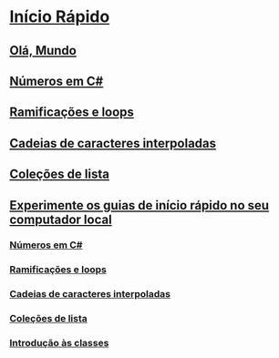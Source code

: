 # [Início Rápido](index.md)
## [Olá, Mundo](hello-world.yml)
## [Números em C#](numbers-in-csharp.yml)
## [Ramificações e loops](branches-and-loops.yml)
## [Cadeias de caracteres interpoladas](interpolated-strings.yml)
## [Coleções de lista](list-collection.yml)
## [Experimente os guias de início rápido no seu computador local](local-environment.md)
### [Números em C#](numbers-in-csharp-local.md)
### [Ramificações e loops](branches-and-loops-local.md)
### [Cadeias de caracteres interpoladas](interpolated-strings-local.md)
### [Coleções de lista](arrays-and-collections.md)
### [Introdução às classes](introduction-to-classes.md)
